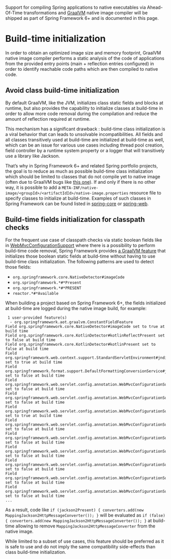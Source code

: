 Support for compiling Spring applications to native executables via Ahead-Of-Time transformations and [GraalVM](https://www.graalvm.org/) native image compiler will be shipped as part of Spring Framework 6+ and is documented in this page. 

# Build-time initialization

In order to obtain an optimized image size and memory footprint, GraalVM native image compiler performs a static analysis of the code of applications from the provided entry points (main + reflection entries configured) in order to identify reachable code paths which are then compiled to native code.

## Avoid class build-time initialization
By default GraalVM, like the JVM, initializes class static fields and blocks at runtime, but also provides the capability to initialize classes at build-time in order to allow more code removal during the compilation and reduce the amount of reflection required at runtime.

This mechanism has a significant drawback : build-time class initialization is a viral behavior that can leads to unsolvable incompatibilities. All fields and all classes transitively used at build-time are initialized at build-time as well, which can be an issue for various use cases including thread pool creation, field controller by a runtime system property or a logger that will transitively use a library like Jackson.

That’s why in Spring Framework 6+ and related Spring portfolio projects, the goal is to reduce as much as possible build-time class initialization which should be limited to classes that do not compile yet to native image (often due to GraalVM bugs like [this one](https://github.com/oracle/graal/issues/4673)). If and only if there is no other way, it is possible to add a `META-INF/native-image/<groupId>/<artifactIdId>/native-image.properties` resource file to specify classes to initialize at build-time. Examples of such classes in Spring Framework can be found listed in [spring-core](https://github.com/spring-projects/spring-framework/blob/main/spring-core/src/main/resources/META-INF/native-image/org.springframework/spring-core/native-image.properties) or [spring-web](https://github.com/spring-projects/spring-framework/blob/main/spring-web/src/main/resources/META-INF/native-image/org.springframework/spring-web/native-image.properties).

## Build-time fields initialization for classpath checks

For the frequent use case of classpath checks via static boolean fields like in [WebMvcConfigurationSupport](https://github.com/spring-projects/spring-framework/blob/f2d31b7a20c1e561bf63be1b019f63fc127f18c4/spring-webmvc/src/main/java/org/springframework/web/servlet/config/annotation/WebMvcConfigurationSupport.java#L201-L233) where there is a possibility to perform build-time code removal, 
Spring Framework provides [a GraalVM feature](https://github.com/spring-projects/spring-framework/tree/main/spring-core/graalvm) that initializes those boolean static fields at build-time without having to use build-time class initialization. The following patterns are used to detect those fields:
* `org.springframework.core.NativeDetector#imageCode`
* `org.springframework.*#*Present`
* `org.springframework.*#*PRESENT`
* `reactor.*#*Available`

When building a project based on Spring Framework 6+, the fields initialized at build-time are logged during the native image build, for example:
```
 1 user-provided feature(s)
  - org.springframework.aot.graalvm.ConstantFieldFeature
Field org.springframework.core.NativeDetector#imageCode set to true at build time
Field org.springframework.core.KotlinDetector#kotlinReflectPresent set to false at build time
Field org.springframework.core.KotlinDetector#kotlinPresent set to false at build time
Field org.springframework.web.context.support.StandardServletEnvironment#jndiPresent set to true at build time
Field org.springframework.format.support.DefaultFormattingConversionService#jsr354Present set to false at build time
Field org.springframework.web.servlet.config.annotation.WebMvcConfigurationSupport#romePresent set to false at build time
Field org.springframework.web.servlet.config.annotation.WebMvcConfigurationSupport#jaxb2Present set to false at build time
Field org.springframework.web.servlet.config.annotation.WebMvcConfigurationSupport#jackson2Present set to true at build time
Field org.springframework.web.servlet.config.annotation.WebMvcConfigurationSupport#jackson2XmlPresent set to false at build time
Field org.springframework.web.servlet.config.annotation.WebMvcConfigurationSupport#jackson2SmilePresent set to false at build time
Field org.springframework.web.servlet.config.annotation.WebMvcConfigurationSupport#jackson2CborPresent set to false at build time
Field org.springframework.web.servlet.config.annotation.WebMvcConfigurationSupport#gsonPresent set to false at build time
Field org.springframework.web.servlet.config.annotation.WebMvcConfigurationSupport#jsonbPresent set to false at build time
Field org.springframework.web.servlet.config.annotation.WebMvcConfigurationSupport#kotlinSerializationJsonPresent set to false at build time
...
```

As a result, code like `if (jackson2Present) { converters.add(new MappingJackson2HttpMessageConverter()); }` will be evaluated as `if (false) { converters.add(new MappingJackson2HttpMessageConverter()); }` at build-time allowing to remove `MappingJackson2HttpMessageConverter` from the native image.

While limited to a subset of use cases, this feature should be preferred as it is safe to use and do not imply the same compatibility side-effects than class build-time initialization.